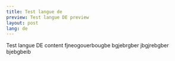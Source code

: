 ```yaml
---
title: Test langue de
preview: Test langue DE preview
layout: post
lang: de
---
```

Test langue DE content fjneogouerbougbe bgjebrgber jbgjrebgber bjebgbeib

<script src="https://utteranc.es/client.js"
        repo="[ENTER REPO HERE]"
        issue-term="pathname"
        theme="github-light"
        crossorigin="anonymous"
        async>
</script>
